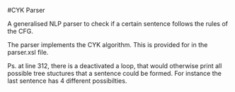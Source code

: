 #CYK Parser

A generalised NLP parser to check if a certain sentence follows the rules of the CFG.

The parser implements the CYK algorithm. This is provided for in the parser.xsl file.

Ps. at line 312, there is a deactivated a loop, that would otherwise print all possible tree stuctures that a sentence could be formed. For instance the last sentence has 4 different possibilties.
